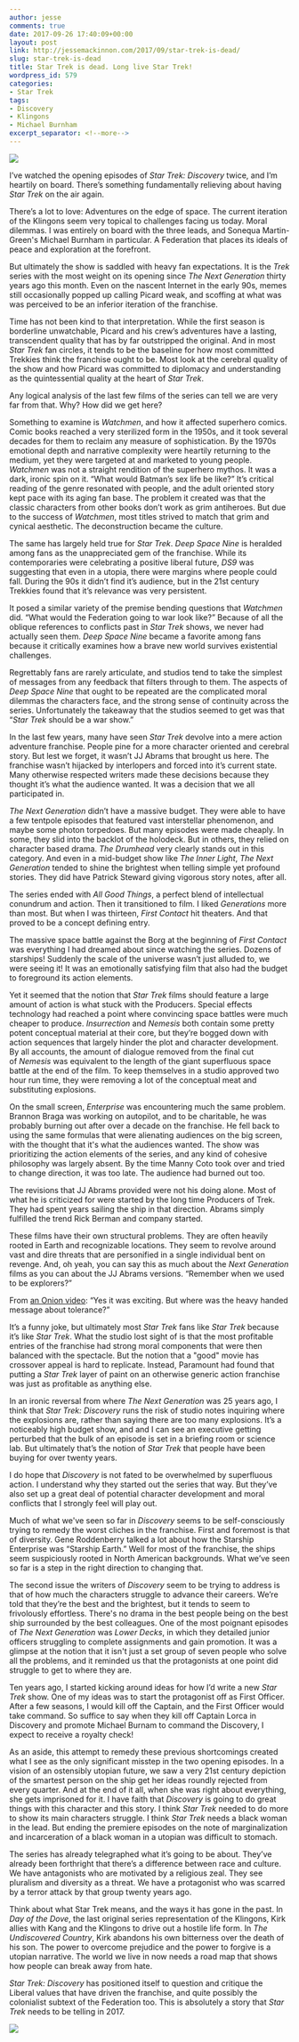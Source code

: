 ```yaml
---
author: jesse
comments: true
date: 2017-09-26 17:40:09+00:00
layout: post
link: http://jessemackinnon.com/2017/09/star-trek-is-dead/
slug: star-trek-is-dead
title: Star Trek is dead. Long live Star Trek!
wordpress_id: 579
categories:
- Star Trek
tags:
- Discovery
- Klingons
- Michael Burnham
excerpt_separator: <!--more-->
---
```


<img src="/images/2017/Spock_funeral.jpg">

I’ve watched the opening episodes of _Star Trek: Discovery_ twice, and I’m heartily on board. There’s something fundamentally relieving about having _Star Trek_ on the air again.
<!--more-->
There’s a lot to love: Adventures on the edge of space. The current iteration of the Klingons seem very topical to challenges facing us today. Moral dilemmas. I was entirely on board with the three leads, and Sonequa Martin-Green's Michael Burnham in particular. A Federation that places its ideals of peace and exploration at the forefront.

But ultimately the show is saddled with heavy fan expectations. It is the _Trek_ series with the most weight on its opening since _The Next Generation_ thirty years ago this month. Even on the nascent Internet in the early 90s, memes still occasionally popped up calling Picard weak, and scoffing at what was was perceived to be an inferior iteration of the franchise.

Time has not been kind to that interpretation. While the first season is borderline unwatchable, Picard and his crew’s adventures have a lasting, transcendent quality that has by far outstripped the original. And in most _Star Trek_ fan circles, it tends to be the baseline for how most committed Trekkies think the franchise ought to be. Most look at the cerebral quality of the show and how Picard was committed to diplomacy and understanding as the quintessential quality at the heart of _Star Trek_.

Any logical analysis of the last few films of the series can tell we are very far from that. Why? How did we get here?

Something to examine is _Watchmen_, and how it affected superhero comics. Comic books reached a very sterilized form in the 1950s, and it took several decades for them to reclaim any measure of sophistication. By the 1970s emotional depth and narrative complexity were heartily returning to the medium, yet they were targeted at and marketed to young people. _Watchmen_ was not a straight rendition of the superhero mythos. It was a dark, ironic spin on it. “What would Batman’s sex life be like?” It’s critical reading of the genre resonated with people, and the adult oriented story kept pace with its aging fan base. The problem it created was that the classic characters from other books don’t work as grim antiheroes. But due to the success of _Watchmen_, most titles strived to match that grim and cynical aesthetic. The deconstruction became the culture.

The same has largely held true for _Star Trek_. _Deep Space Nine_ is heralded among fans as the unappreciated gem of the franchise. While its contemporaries were celebrating a positive liberal future, _DS9_ was suggesting that even in a utopia, there were margins where people could fall. During the 90s it didn’t find it’s audience, but in the 21st century Trekkies found that it’s relevance was very persistent.

It posed a similar variety of the premise bending questions that _Watchmen_ did. “What would the Federation going to war look like?” Because of all the oblique references to conflicts past in _Star Trek_ shows, we never had actually seen them. _Deep Space Nine_ became a favorite among fans because it critically examines how a brave new world survives existential challenges.

Regrettably fans are rarely articulate, and studios tend to take the simplest of messages from any feedback that filters through to them. The aspects of _Deep Space Nine_ that ought to be repeated are the complicated moral dilemmas the characters face, and the strong sense of continuity across the series. Unfortunately the takeaway that the studios seemed to get was that “_Star Trek_ should be a war show.”

In the last few years, many have seen _Star Trek_ devolve into a mere action adventure franchise. People pine for a more character oriented and cerebral story. But lest we forget, it wasn’t JJ Abrams that brought us here. The franchise wasn’t hijacked by interlopers and forced into it’s current state. Many otherwise respected writers made these decisions because they thought it’s what the audience wanted. It was a decision that we all participated in.

_The Next Generation_ didn’t have a massive budget. They were able to have a few tentpole episodes that featured vast interstellar phenomenon, and maybe some photon torpedoes. But many episodes were made cheaply. In some, they slid into the backlot of the holodeck. But in others, they relied on character based drama. _The Drumhead_ very clearly stands out in this category. And even in a mid-budget show like _The Inner Light_, _The Next Generation_ tended to shine the brightest when telling simple yet profound stories. They did have Patrick Steward giving vigorous story notes, after all.

The series ended with _All Good Things_, a perfect blend of intellectual conundrum and action. Then it transitioned to film. I liked _Generations_ more than most. But when I was thirteen, _First Contact_ hit theaters. And that proved to be a concept defining entry.

The massive space battle against the Borg at the beginning of _First Contact_ was everything I had dreamed about since watching the series. Dozens of starships! Suddenly the scale of the universe wasn’t just alluded to, we were seeing it! It was an emotionally satisfying film that also had the budget to foreground its action elements.

Yet it seemed that the notion that _Star Trek_ films should feature a large amount of action is what stuck with the Producers. Special effects technology had reached a point where convincing space battles were much cheaper to produce. _Insurrection_ and _Nemesis_ both contain some pretty potent conceptual material at their core, but they’re bogged down with action sequences that largely hinder the plot and character development. By all accounts, the amount of dialogue removed from the final cut of _Nemesis_ was equivalent to the length of the giant superfluous space battle at the end of the film. To keep themselves in a studio approved two hour run time, they were removing a lot of the conceptual meat and substituting explosions.

On the small screen, _Enterprise_ was encountering much the same problem. Brannon Braga was working on autopilot, and to be charitable, he was probably burning out after over a decade on the franchise. He fell back to using the same formulas that were alienating audiences on the big screen, with the thought that it's what the audiences wanted. The show was prioritizing the action elements of the series, and any kind of cohesive philosophy was largely absent. By the time Manny Coto took over and tried to change direction, it was too late. The audience had burned out too.

The revisions that JJ Abrams provided were not his doing alone. Most of what he is criticized for were started by the long time Producers of Trek. They had spent years sailing the ship in that direction. Abrams simply fulfilled the trend Rick Berman and company started.

These films have their own structural problems. They are often heavily rooted in Earth and recognizable locations. They seem to revolve around vast and dire threats that are personified in a single individual bent on revenge. And, oh yeah, you can say this as much about the _Next Generation_ films as you can about the JJ Abrams versions. “Remember when we used to be explorers?”

From [an Onion video](http://www.theonion.com/video/trekkies-bash-new-star-trek-film-as-fun-watchable-14333): “Yes it was exciting. But where was the heavy handed message about tolerance?”

It’s a funny joke, but ultimately most _Star Trek_ fans like _Star Trek_ because it’s like _Star Trek_. What the studio lost sight of is that the most profitable entries of the franchise had strong moral components that were then balanced with the spectacle. But the notion that a "good" movie has crossover appeal is hard to replicate. Instead, Paramount had found that putting a _Star Trek_ layer of paint on an otherwise generic action franchise was just as profitable as anything else.

In an ironic reversal from where _The Next Generation_ was 25 years ago, I think that _Star Trek: Discovery_ runs the risk of studio notes inquiring where the explosions are, rather than saying there are too many explosions. It’s a noticeably high budget show, and and I can see an executive getting perturbed that the bulk of an episode is set in a briefing room or science lab. But ultimately that’s the notion of _Star Trek_ that people have been buying for over twenty years.

I do hope that _Discovery_ is not fated to be overwhelmed by superfluous action. I understand why they started out the series that way. But they’ve also set up a great deal of potential character development and moral conflicts that I strongly feel will play out.

Much of what we've seen so far in _Discovery_ seems to be self-consciously trying to remedy the worst cliches in the franchise. First and foremost is that of diversity. Gene Roddenberry talked a lot about how the Starship Enterprise was “Starship Earth.” Well for most of the franchise, the ships seem suspiciously rooted in North American backgrounds. What we’ve seen so far is a step in the right direction to changing that.

The second issue the writers of _Discovery_ seem to be trying to address is that of how much the characters struggle to advance their careers. We’re told that they’re the best and the brightest, but it tends to seem to frivolously effortless. There's no drama in the best people being on the best ship surrounded by the best colleagues. One of the most poignant episodes of _The Next Generation_ was _Lower Decks_, in which they detailed junior officers struggling to complete assignments and gain promotion. It was a glimpse at the notion that it isn't just a set group of seven people who solve all the problems, and it reminded us that the protagonists at one point did struggle to get to where they are.

Ten years ago, I started kicking around ideas for how I’d write a new _Star Trek_ show. One of my ideas was to start the protagonist off as First Officer. After a few seasons, I would kill off the Captain, and the First Officer would take command. So suffice to say when they kill off Captain Lorca in Discovery and promote Michael Burnam to command the Discovery, I expect to receive a royalty check!

As an aside, this attempt to remedy these previous shortcomings created what I see as the only significant misstep in the two opening episodes. In a vision of an ostensibly utopian future, we saw a very 21st century depiction of the smartest person on the ship get her ideas roundly rejected from every quarter. And at the end of it all, when she was right about everything, she gets imprisoned for it. I have faith that _Discovery_ is going to do great things with this character and this story. I think _Star Trek_ needed to do more to show its main characters struggle. I think _Star Trek_ needs a black woman in the lead. But ending the premiere episodes on the note of marginalization and incarceration of a black woman in a utopian was difficult to stomach.

The series has already telegraphed what it’s going to be about. They’ve already been forthright that there’s a difference between race and culture. We have antagonists who are motivated by a religious zeal. They see pluralism and diversity as a threat. We have a protagonist who was scarred by a terror attack by that group twenty years ago.

Think about what Star Trek means, and the ways it has gone in the past. In _Day of the Dove_, the last original series representation of the Klingons, Kirk allies with Kang and the Klingons to drive out a hostile life form. In _The Undiscovered Country_, Kirk abandons his own bitterness over the death of his son. The power to overcome prejudice and the power to forgive is a utopian narrative. The world we live in now needs a road map that shows how people can break away from hate.

_Star Trek: Discovery_ has positioned itself to question and critique the Liberal values that have driven the franchise, and quite possibly the colonialist subtext of the Federation too. This is absolutely a story that _Star Trek_ needs to be telling in 2017.

[![](/images/2017/star-trek-discovery-bridge.jpg)](/images/2017/star-trek-discovery-bridge.jpg)
